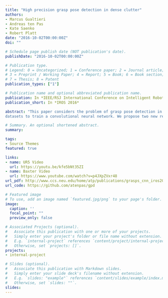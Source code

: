 ```yaml
---
title: "High precision grasp pose detection in dense clutter"
authors:
- Marcus Gualtieri
- Andreas ten Pas
- Kate Saenko
- Robert Platt
date: "2016-10-02T00:00:00Z"
doi: ""

# Schedule page publish date (NOT publication's date).
publishDate: "2016-10-02T00:00:00Z"

# Publication type.
# Legend: 0 = Uncategorized; 1 = Conference paper; 2 = Journal article;
# 3 = Preprint / Working Paper; 4 = Report; 5 = Book; 6 = Book section;
# 7 = Thesis; 8 = Patent
publication_types: ["1"]

# Publication name and optional abbreviated publication name.
publication: In *IEEE/RSJ International Conference on Intelligent Robots and Systems*
publication_short: In *IROS 2016*

abstract: "This paper considers the problem of grasp pose detection in point clouds. We follow a general algorithmic structure that first generates a large set of 6-DOF grasp candidates and then classifies each of them as a good or a bad grasp. Our focus in this paper is on improving the second step by using depth sensor scans from large online
datasets to train a convolutional neural network. We propose two new representations of grasp candidates, and we quantify the effect of using prior knowledge of two forms: instance or category knowledge of the object to be grasped, and pretraining the network on simulated depth data obtained from idealized CAD models. Our analysis shows that a more informative grasp candidate representation as well as pretraining and prior knowledge significantly improve grasp detection. We evaluate our approach on a Baxter Research Robot and demonstrate an average grasp success rate of 93% in dense clutter. This is a 20% improvement compared to our prior work."

# Summary. An optional shortened abstract.
summary: 

tags:
- Source Themes
featured: true

links:
- name: UR5 Video
  url: https://youtu.be/kfe5bNt35ZI
- name: Baxter Video
  url: https://www.youtube.com/watch?v=p4JXpZVxr48
url_pdf: http://www.ccs.neu.edu/home/atp/publications/grasps_cnn_iros2016.pdf
url_code: https://github.com/atenpas/gpd

# Featured image
# To use, add an image named `featured.jpg/png` to your page's folder. 
image:
  caption: ''
  focal_point: ""
  preview_only: false

# Associated Projects (optional).
#   Associate this publication with one or more of your projects.
#   Simply enter your project's folder or file name without extension.
#   E.g. `internal-project` references `content/project/internal-project/index.md`.
#   Otherwise, set `projects: []`.
projects:
- internal-project

# Slides (optional).
#   Associate this publication with Markdown slides.
#   Simply enter your slide deck's filename without extension.
#   E.g. `slides: "example"` references `content/slides/example/index.md`.
#   Otherwise, set `slides: ""`.
slides:
---
```



<!-- Markdown & HTML begins here  -->

